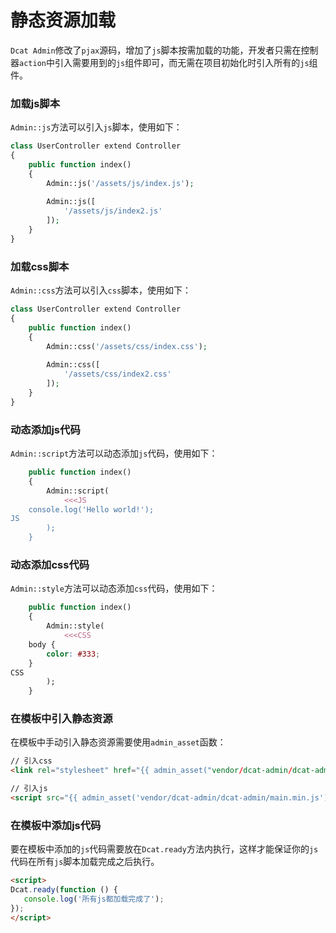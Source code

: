 # 静态资源加载

`Dcat Admin`修改了`pjax`源码，增加了`js`脚本按需加载的功能，开发者只需在控制器`action`中引入需要用到的`js`组件即可，而无需在项目初始化时引入所有的`js`组件。

### 加载js脚本

`Admin::js`方法可以引入`js`脚本，使用如下：
```php
class UserController extend Controller
{
    public function index()
    {
        Admin::js('/assets/js/index.js');
        
        Admin::js([
            '/assets/js/index2.js'
        ]);
    }
}
```

### 加载css脚本

`Admin::css`方法可以引入`css`脚本，使用如下：
```php
class UserController extend Controller
{
    public function index()
    {
        Admin::css('/assets/css/index.css');
        
        Admin::css([
            '/assets/css/index2.css'
        ]);
    }
}
```

### 动态添加js代码

`Admin::script`方法可以动态添加`js`代码，使用如下：
```php
    public function index()
    {
        Admin::script(
            <<<JS
    console.log('Hello world!');
JS            
        );
    }
```

### 动态添加css代码

`Admin::style`方法可以动态添加`css`代码，使用如下：
```php
    public function index()
    {
        Admin::style(
            <<<CSS
    body {
        color: #333;
    }
CSS            
        );
    }
```

### 在模板中引入静态资源
在模板中手动引入静态资源需要使用`admin_asset`函数：

```html
// 引入css
<link rel="stylesheet" href="{{ admin_asset("vendor/dcat-admin/dcat-admin/main.min.css") }}">

// 引入js
<script src="{{ admin_asset('vendor/dcat-admin/dcat-admin/main.min.js')}}"></script>
```

### 在模板中添加js代码

要在模板中添加的`js`代码需要放在`Dcat.ready`方法内执行，这样才能保证你的`js`代码在所有`js`脚本加载完成之后执行。

```html
<script>
Dcat.ready(function () {
   console.log('所有js都加载完成了'); 
});
</script>
```

